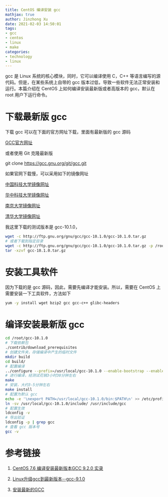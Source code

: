 ```yaml
---
title: CentOS 编译安装 gcc
mathjax: true
author: Jinzhong Xu
date: 2021-02-03 14:50:01
tags:
- gcc
- centos
- linux
- make
categories:
- technology
- linux
---
```


gcc 是 Linux 系统的核心模块，同时，它可以编译使用 C，C++ 等语言编写的源代码。但是，在某些系统上自带的 gcc 版本过低，导致一些软件无法正常安装和运行。本篇介绍在 CentOS 上如何编译安装最新版或者高版本的 gcc，默认在 root 用户下运行命令。

<!--more-->

# 下载最新版 gcc

下载 gcc 可以在下面的官方网址下载，里面有最新版的 gcc 源码

[GCC官方网址](http://ftp.gnu.org/gnu/gcc/)

或者使用 Git 克隆最新版

git clone https://gcc.gnu.org/git/gcc.git

如果官网下载慢，可以采用如下的镜像网址

[中国科技大学镜像网址](https://mirrors.ustc.edu.cn//gnu/gcc/)

[华中科技大学镜像网址](http://mirror.hust.edu.cn/gnu/gcc/)

[南京大学镜像网址](http://mirrors.nju.edu.cn/gnu/gcc/)

[清华大学镜像网址](https://mirrors.tuna.tsinghua.edu.cn/gnu/gcc/)

我这里下载的测试版本是 gcc-10.1.0，

```bash
wget -c http://ftp.gnu.org/gnu/gcc/gcc-10.1.0/gcc-10.1.0.tar.gz
# 或者下载到指定目录
wget -c http://ftp.gnu.org/gnu/gcc/gcc-10.1.0/gcc-10.1.0.tar.gz -p /root/.
tar -xzvf gcc-10.1.0.tar.gz
```

# 安装工具软件

因为下载的是 gcc 源码，因此，需要先编译才能安装。所以，需要在 CentOS 上需要安装一下工具软件，方法如下

```bash
yum -y install wget bzip2 gcc gcc-c++ glibc-headers
```

# 编译安装最新版 gcc

```bash
cd /root/gcc-10.1.0
# 下载依赖包
./contrib/download_prerequisites
# 创建文件夹，存储编译中产生的临时文件
mkdir build
cd build/
# 配置编译
../configure --prefix=/usr/local/gcc-10.1.0 --enable-bootstrap --enable-checking=release --enable-languages=c,c++ --disable-multilib
# 进行编译，经测试花销3小时30分钟左右
make
# 安装，大约3-5分钟左右
make install
# 配置为默认 gcc
echo -e '\nexport PATH=/usr/local/gcc-10.1.0/bin:$PATH\n' >> /etc/profile.d/gcc.sh && source /etc/profile.d/gcc.sh
ln -sv /usr/local/gcc-10.1.0/include/ /usr/include/gcc
# 配置生效
ldconfig -v
# 导出验证
ldconfig -p | grep gcc
# 查看 gcc 版本号
gcc -v
```

# 参考链接

1. [CentOS 7.6 编译安装最新版本GCC 9.2.0 实录](https://developer.aliyun.com/article/718551)

2. [Linux升级gcc到最新版本--gcc-9.1.0](https://blog.csdn.net/weixin_42090356/article/details/90678158)

3. [安装最新的GCC](https://blog.csdn.net/21aspnet/article/details/105708122)

   
